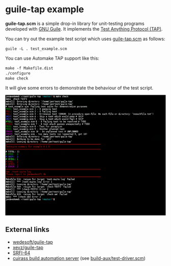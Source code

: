 # guile-tap example

**guile-tap.scm** is a simple drop-in library for unit-testing programs developed with [GNU Guile](http://www.gnu.org/software/guile/). It implements the [Test Anything Protocol (TAP)](https://testanything.org/).

You can try out the example test script which uses [guile-tap.scm](guile-tap.scm) as follows:

```Shell
guile -L . test_example.scm
```

You can use Automake TAP support like this:

```Shell
make -f Makefile.dist
./configure
make check
```

It will give some errors to demonstrate the behaviour of the test script.

![See picture for output of 'make check'](guile-tap.png)

## External links

* [wedesoft/guile-tap](https://github.com/wedesoft/guile-tap/)
* [xevz/guile-tap](https://github.com/xevz/guile-tap/)
* [SRFI-64](http://srfi.schemers.org/srfi-64/srfi-64.html)
* [cuirass build automation server](https://notabug.org/mthl/cuirass) (see [build-aux/test-driver.scm](https://notabug.org/mthl/cuirass/src/master/build-aux/test-driver.scm))

